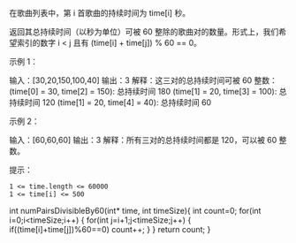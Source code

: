 在歌曲列表中，第 i 首歌曲的持续时间为 time[i] 秒。

返回其总持续时间（以秒为单位）可被 60 整除的歌曲对的数量。形式上，我们希望索引的数字  i < j 且有 (time[i] + time[j]) % 60 == 0。

 

示例 1：

输入：[30,20,150,100,40]
输出：3
解释：这三对的总持续时间可被 60 整数：
(time[0] = 30, time[2] = 150): 总持续时间 180
(time[1] = 20, time[3] = 100): 总持续时间 120
(time[1] = 20, time[4] = 40): 总持续时间 60


示例 2：

输入：[60,60,60]
输出：3
解释：所有三对的总持续时间都是 120，可以被 60 整数。


 

提示：


	1 <= time.length <= 60000
	1 <= time[i] <= 500

int numPairsDivisibleBy60(int* time, int timeSize){
    int count=0;
    for(int i=0;i<timeSize;i++)
    {
        for(int j=i+1;j<timeSize;j++)
        {
            if((time[i]+time[j])%60==0)
            count++;
        }
    }
    return count;
}
